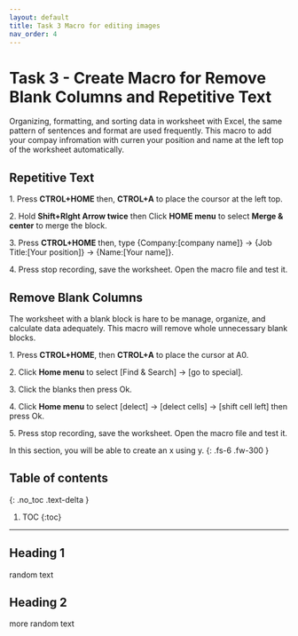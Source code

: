 ```yaml
---
layout: default
title: Task 3 Macro for editing images
nav_order: 4
---
```


# Task 3 - Create Macro for Remove Blank Columns and Repetitive Text

Organizing, formatting, and sorting data in worksheet with Excel, the same pattern of sentences and format are used frequently. This macro to add your compay infromation with curren your position and name at the left top of the worksheet automatically.

## Repetitive Text

1\. Press **CTROL+HOME** then, **CTROL+A** to place the coursor at the left top.

2\. Hold **Shift+RIght Arrow twice** then Click **HOME menu** to select **Merge & center** to merge the block.

3\. Press **CTROL+HOME** then, type {Company:[company name]} -> {Job Title:[Your position]} -> {Name:[Your name]}.

4\. Press stop recording, save the worksheet. Open the macro file and test it.


## Remove Blank Columns 

The worksheet with a blank block is hare to be manage, organize, and calculate data adequately. This macro will remove whole unnecessary blank blocks.


1\. Press **CTROL+HOME**, then **CTROL+A** to place the cursor at A0.

2\. Click **Home menu** to select [Find & Search] -> [go to special].

3\. Click the blanks then press Ok.

4\. Click **Home menu** to select [delect] ->  [delect cells] -> [shift cell left] then press Ok.

5\. Press stop recording, save the worksheet. Open the macro file and test it.




In this section, you will be able to create an x using y.
{: .fs-6 .fw-300 }

## Table of contents
{: .no_toc .text-delta }

1. TOC
{:toc}

---

## Heading 1

random text

## Heading 2
more random text

